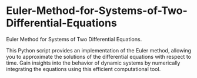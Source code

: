# Euler-Method-for-Systems-of-Two-Differential-Equations
Euler Method for Systems of Two Differential Equations.

This Python script provides an implementation of the Euler method, allowing you to approximate the solutions of the differential equations with respect to time. Gain insights into the behavior of dynamic systems by numerically integrating the equations using this efficient computational tool.
